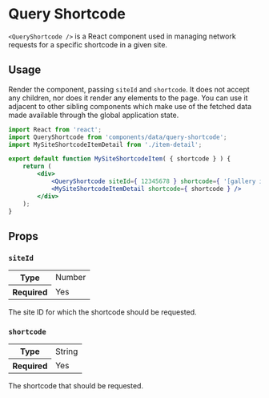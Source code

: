 Query Shortcode
================

`<QueryShortcode />` is a React component used in managing network requests for a specific shortcode in a given site.

## Usage

Render the component, passing `siteId` and `shortcode`. It does not accept any children, nor does it render any elements to the page. You can use it adjacent to other sibling components which make use of the fetched data made available through the global application state.

```jsx
import React from 'react';
import QueryShortcode from 'components/data/query-shortcode';
import MySiteShortcodeItemDetail from './item-detail';

export default function MySiteShortcodeItem( { shortcode } ) {
	return (
		<div>
			<QueryShortcode siteId={ 12345678 } shortcode={ '[gallery ids="1,2,3"]' } />
			<MySiteShortcodeItemDetail shortcode={ shortcode } />
		</div>
	);
}
```

## Props

### `siteId`

<table>
	<tr><th>Type</th><td>Number</td></tr>
	<tr><th>Required</th><td>Yes</td></tr>
</table>

The site ID for which the shortcode should be requested.

### `shortcode`

<table>
	<tr><th>Type</th><td>String</td></tr>
	<tr><th>Required</th><td>Yes</td></tr>
</table>

The shortcode that should be requested.

